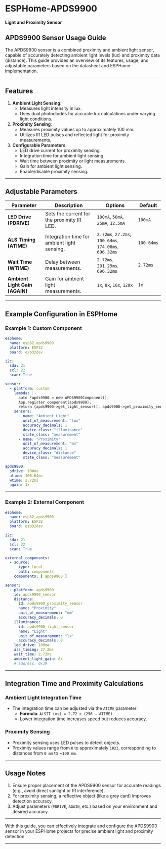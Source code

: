 
# ESPHome-APDS9900

**Light and Proximity Sensor**

## APDS9900 Sensor Usage Guide

The APDS9900 sensor is a combined proximity and ambient light sensor, capable of accurately detecting ambient light levels (lux) and proximity data (distance). This guide provides an overview of its features, usage, and adjustable parameters based on the datasheet and ESPHome implementation.

---

## Features

1. **Ambient Light Sensing**:
   - Measures light intensity in lux.
   - Uses dual photodiodes for accurate lux calculations under varying light conditions.
2. **Proximity Sensing**:
   - Measures proximity values up to approximately 100 mm.
   - Utilizes IR LED pulses and reflected light for proximity measurements.
3. **Configurable Parameters**:
   - LED drive current for proximity sensing.
   - Integration time for ambient light sensing.
   - Wait time between proximity or light measurements.
   - Gain for ambient light sensing.
   - Enable/disable proximity sensing.

---

## Adjustable Parameters

| **Parameter**           | **Description**                                | **Options**                   | **Default**    |
|--------------------------|-----------------------------------------------|--------------------------------|----------------|
| **LED Drive (PDRIVE)**   | Sets the current for the proximity IR LED.    | `100mA`, `50mA`, `25mA`, `12.5mA` | `100mA`       |
| **ALS Timing (ATIME)**   | Integration time for ambient light sensing.   | `2.72ms`, `27.2ms`, `100.64ms`, `174.08ms`, `696.32ms` | `100.64ms` |
| **Wait Time (WTIME)**    | Delay between measurements.                   | `2.72ms`, `201.29ms`, `696.32ms` | `2.72ms`      |
| **Ambient Light Gain (AGAIN)** | Gain for ambient light measurements.       | `1x`, `8x`, `16x`, `120x`     | `1x`          |

---

## Example Configuration in ESPHome

### Example 1: Custom Component

```yaml
esphome:
  name: esp32_apds9900
  platform: ESP32
  board: esp32dev

i2c:
  sda: 21
  scl: 22
  scan: True

sensor:
  - platform: custom
    lambda: |-
      auto *apds9900 = new APDS9900Component();
      App.register_component(apds9900);
      return {apds9900->get_light_sensor(), apds9900->get_proximity_sensor()};
    sensors:
      - name: "Ambient Light"
        unit_of_measurement: "lux"
        accuracy_decimals: 1
        device_class: "illuminance"
        state_class: "measurement"
      - name: "Proximity"
        unit_of_measurement: "mm"
        accuracy_decimals: 1
        device_class: "distance"
        state_class: "measurement"

apds9900:
  pdrive: 100ma
  atime: 100.64ms
  wtime: 2.72ms
  again: 1x
```

---

### Example 2: External Component

```yaml
esphome:
  name: esp32_apds9900
  platform: ESP32
  board: esp32dev

i2c:
  sda: 21
  scl: 22
  scan: True

external_components:
  - source:
      type: local
      path: components
    components: [ apds9900 ]

sensor:
  - platform: apds9900
    id: apds9900_sensor
    distance:
      id: apds9900_proximity_sensor
      name: "Proximity"
      unit_of_measurement: "mm"
      accuracy_decimals: 0
    illuminance:
      id: apds9900_light_sensor
      name: "Light"
      unit_of_measurement: "lx"
      accuracy_decimals: 0
    led_drive: 100ma
    als_timing: 27.2ms
    wait_time: 2.72ms
    ambient_light_gain: 8x
    # address: 0x39
```

---

## Integration Time and Proximity Calculations

### Ambient Light Integration Time
- The integration time can be adjusted via the `ATIME` parameter:
  - **Formula**: `ALSIT (ms) = 2.72 × (256 – ATIME)`
  - Lower integration time increases speed but reduces accuracy.

### Proximity Sensing
- Proximity sensing uses LED pulses to detect objects.
- Proximity values range from `0` to approximately `1023`, corresponding to distances from `0 mm` to ~`100 mm`.

---

## Usage Notes

1. Ensure proper placement of the APDS9900 sensor for accurate readings (e.g., avoid direct sunlight or IR interference).
2. For proximity sensing, a reflective object (like a grey card) improves detection accuracy.
3. Adjust parameters (`PDRIVE`, `AGAIN`, etc.) based on your environment and desired accuracy.

---

With this guide, you can effectively integrate and configure the APDS9900 sensor in your ESPHome projects for precise ambient light and proximity detection.

---
